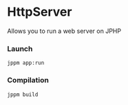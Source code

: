 ﻿# HttpServer
Allows you to run a web server on JPHP

### Launch
```MS-DOS Batch
jppm app:run
```
### Compilation
```MS-DOS Batch
jppm build
```